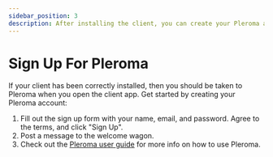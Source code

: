 ```yaml
---
sidebar_position: 3
description: After installing the client, you can create your Pleroma account.
---
```


# Sign Up For Pleroma

If your client has been correctly installed, then you should be taken to Pleroma
when you open the client app. Get started by creating your Pleroma account:

1. Fill out the sign up form with your name, email, and password. Agree to the
   terms, and click "Sign Up".
2. Post a message to the welcome wagon.
3. Check out the
   [Pleroma user guide](https://docs-develop.pleroma.social/frontend/user_guide/posting_reading_basic_functions/)
   for more info on how to use Pleroma.
